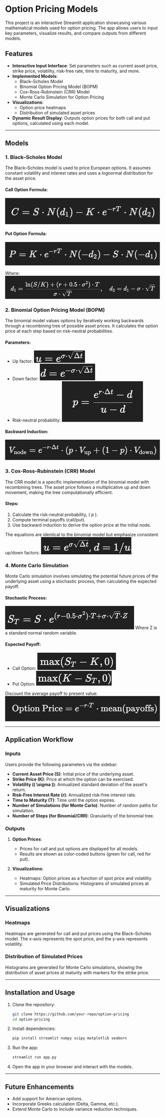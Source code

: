 # Option Pricing Models

This project is an interactive Streamlit application showcasing various mathematical models used for option pricing. The app allows users to input key parameters, visualize results, and compare outputs from different models.

## Features

- **Interactive Input Interface**: Set parameters such as current asset price, strike price, volatility, risk-free rate, time to maturity, and more.
- **Implemented Models**:
  - Black–Scholes Model
  - Binomial Option Pricing Model (BOPM)
  - Cox-Ross-Rubinstein (CRR) Model
  - Monte Carlo Simulation for Option Pricing
- **Visualizations**:
  - Option price heatmaps
  - Distribution of simulated asset prices
- **Dynamic Result Display**: Outputs option prices for both call and put options, calculated using each model.

---

## Models

### 1. **Black–Scholes Model**
The Black–Scholes model is used to price European options. It assumes constant volatility and interest rates and uses a lognormal distribution for the asset price.

#### Call Option Formula:
![Equation 1](images/1.png)

#### Put Option Formula:
![Equation 1](images/2.png)

Where:
![Equation 1](images/3.png)

### 2. **Binomial Option Pricing Model (BOPM)**
The binomial model values options by iteratively working backwards through a recombining tree of possible asset prices. It calculates the option price at each step based on risk-neutral probabilities.

#### Parameters:
- Up factor: ![Equation 1](images/4.png)
- Down factor: ![Equation 1](images/5.png)
- Risk-neutral probability:
![Equation 1](images/6.png)

#### Backward Induction:
![Equation 1](images/7.png)

### 3. **Cox-Ross-Rubinstein (CRR) Model**
The CRR model is a specific implementation of the binomial model with recombining trees. The asset price follows a multiplicative up and down movement, making the tree computationally efficient.

#### Steps:
1. Calculate the risk-neutral probability, \( p \).
2. Compute terminal payoffs (call/put).
3. Use backward induction to derive the option price at the initial node.

The equations are identical to the binomial model but emphasize consistent up/down factors: ![Equation 1](images/8.png).

### 4. **Monte Carlo Simulation**
Monte Carlo simulation involves simulating the potential future prices of the underlying asset using a stochastic process, then calculating the expected payoff.

#### Stochastic Process:
![Equation 1](images/9.png)
Where Z is a standard normal random variable.

#### Expected Payoff:
- Call Option: ![Equation 1](images/10.png)
- Put Option: ![Equation 1](images/11.png)

Discount the average payoff to present value:
![Equation 1](images/12.png)

---

## Application Workflow

### Inputs
Users provide the following parameters via the sidebar:
- **Current Asset Price (S)**: Initial price of the underlying asset.
- **Strike Price (K)**: Price at which the option can be exercised.
- **Volatility (\( \sigma \))**: Annualized standard deviation of the asset's return.
- **Risk-Free Interest Rate (r)**: Annualized risk-free interest rate.
- **Time to Maturity (T)**: Time until the option expires.
- **Number of Simulations (for Monte Carlo)**: Number of random paths for simulation.
- **Number of Steps (for Binomial/CRR)**: Granularity of the binomial tree.

### Outputs
1. **Option Prices**:
   - Prices for call and put options are displayed for all models.
   - Results are shown as color-coded buttons (green for call, red for put).

2. **Visualizations**:
   - Heatmaps: Option prices as a function of spot price and volatility.
   - Simulated Price Distributions: Histograms of simulated prices at maturity for Monte Carlo.

---

## Visualizations

### Heatmaps
Heatmaps are generated for call and put prices using the Black–Scholes model. The x-axis represents the spot price, and the y-axis represents volatility.

### Distribution of Simulated Prices
Histograms are generated for Monte Carlo simulations, showing the distribution of asset prices at maturity with markers for the strike price.

---

## Installation and Usage

1. Clone the repository:
   ```bash
   git clone https://github.com/your-repo/option-pricing
   cd option-pricing
   ```

2. Install dependencies:
   ```bash
   pip install streamlit numpy scipy matplotlib seaborn
   ```

3. Run the app:
   ```bash
   streamlit run app.py
   ```

4. Open the app in your browser and interact with the models.

---

## Future Enhancements

- Add support for American options.
- Incorporate Greeks calculation (Delta, Gamma, etc.).
- Extend Monte Carlo to include variance reduction techniques.
